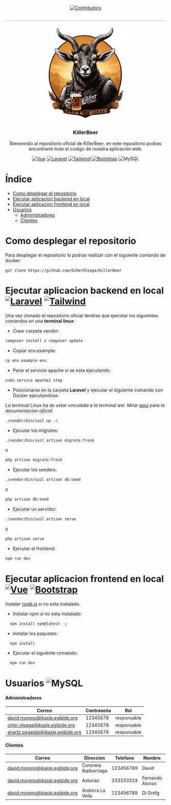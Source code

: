 <p align="center">
  <a href="https://github.com/OiherOleaga/killerBeer/graphs/contributors">
    <img src="https://img.shields.io/github/contributors/OiherOleaga/killerBeer.svg" alt="Contributors" />
  </a>
</p>
<p style="text-align: center; border-bottom: 2px solid lightgray;">&nbsp;</p>
<div align="center">
    <a href="https://github.com/OiherOleaga/killerBeer">
    <img src="laravel/public/img/Leonardo_Diffusion_XL_dibuja_un_logo_para_una_empresa_de_cerve_2__2_-ai-brush-removebg-2vzply9.png" alt="Logo" width="300" height="300">
  </a>

  <h3 align="center">KillerBeer</h3>

  <p align="center">Bienvenido al repositorio oficial de KillerBeer, en este repositorio podras encontrarte todo el codigo de nuestra aplicación web.</p>
</div>

<div align="center">

[![Vue][Vue.js]][Vue-url] [![Laravel][Laravel.com]][Laravel-url] [![Tailwind][Tailwind.com]][Tailwind-url] [![Bootstrap][Bootstrap.com]][Bootstrap-url] ![MySQL]

</div>


# Índice
* [Como desplegar el repositorio](#como-desplegar-el-repositorio)
* [Ejecutar aplicacion backend en local](#ejecutar-aplicacion-backend-en-local)
* [Ejecutar aplicacion frontend en local](#ejecutar-aplicacion-frontend-en-local)
* [Usuarios](#usuarios)
    * [Administradores](#administradores)
    * [Clientes](#clientes)

# Como desplegar el repositorio

Para desplegar el repositorio lo podras realizar con el siguiente comando de docker:
```
git clone https://github.com/OiherOleaga/KillerBeer
```

# Ejecutar aplicacion backend en local [![Laravel][Laravel.com]][Laravel-url] [![Tailwind][Tailwind.com]][Tailwind-url]
Una vez clonado el repositorio oficial tendras que ejecutar los siguientes comandos en una **terminal linux**:

* Crear carpeta vendor:
```sh
composer install o composer update
```
* Copiar env.example:
```sh
cp env.example env.
```
* Parar el servicio apache si se esta ejecutando:
```sh
sudo service apache2 stop
```
* Posicionarse en la carpeta **Laravel** y ejecutar el siguiente comando con Docker ejecutandose:

_La terminal Linux ha de estar vinculada a la terminal wsl. Mirar [aqui](https://docs.docker.com/desktop/wsl/) para la documentacion oficial._
```sh
./vendor/bin/sail up -d
```
* Ejecutar los migrates:
``` sh
./vendor/bin/sail artisan migrate:fresh
```
o
``` sh
php artisan migrate:fresh
```
* Ejecutar los seeders:
``` sh
./vendor/bin/sail artisan db:seed
```
o
``` sh
php artisan db:seed
```
* Ejecutar un servidor:
``` sh
./vendor/bin/sail artisan serve
```
o
``` sh
php artisan serve
```
* Ejecutar el frontend:
``` sh
npm run dev
```
# Ejecutar aplicacion frontend en local [![Vue][Vue.js]][Vue-url] [![Bootstrap][Bootstrap.com]][Bootstrap-url]

Instalar [node.js](https://nodejs.org/en) si no esta instalado.

* Instalar npm si no esta instalado:
``` sh
  npm install npm@latest -g
```

* Instalar los paquetes:
``` sh
  npm install
```

* Ejecutar el siguiente comando:
``` sh
  npm run dev
```

# Usuarios ![MySQL]

#### Administradores
| Correo  | Contraseña | Rol |
| ------------- | ------------- | ------------- |
| david.moreno@ikasle.egibide.org | 12345678  | responsable  |
| oiher.oleaga@ikasle.egibide.org  | 12345678  | responsable  |
| anartz.pagaldai@ikasle.egibide.org  | 12345678  | responsable  |

#### Clientes
| Correo  | Direccion | Telefono |Nombre | Codigo | Estado |
| ------------- | ------------- | ------------- | ------------- |------------- |------------- |
| david.moreno@ikasle.egibide.org | Coronela Ibaibarriaga | 123456789  | David  | 123456780  |Aceptado  |
| david.moreno@ikasle.egibide.org | Asturias | 333333333  | Fernando Alonso  | 123456789  | en cola  |
| david.moreno@ikasle.egibide.org | Andorra La Vella | 123456789  | Di Grefg  | 123456789  | en cola  |


<!-- MARKDOWN LINKS & IMAGES -->
<!-- https://www.markdownguide.org/basic-syntax/#reference-style-links -->
[contributors-shield]: https://img.shields.io/github/contributors/OiherOleaga/killerBeer

[contributors-url]: https://github.com/OiherOleaga/killerBeer/graphs/contributors
[forks-shield]: https://img.shields.io/github/forks/othneildrew/Best-README-Template.svg?style=for-the-badge
[forks-url]: https://github.com/othneildrew/Best-README-Template/network/members
[stars-shield]: https://img.shields.io/github/stars/othneildrew/Best-README-Template.svg?style=for-the-badge
[stars-url]: https://github.com/othneildrew/Best-README-Template/stargazers
[issues-shield]: https://img.shields.io/github/issues/othneildrew/Best-README-Template.svg?style=for-the-badge
[issues-url]: https://github.com/othneildrew/Best-README-Template/issues
[license-shield]: https://img.shields.io/github/license/othneildrew/Best-README-Template.svg?style=for-the-badge
[license-url]: https://github.com/othneildrew/Best-README-Template/blob/master/LICENSE.txt
[linkedin-shield]: https://img.shields.io/badge/-LinkedIn-black.svg?style=for-the-badge&logo=linkedin&colorB=555
[linkedin-url]: https://linkedin.com/in/othneildrew
[product-screenshot]: images/screenshot.png
[Next.js]: https://img.shields.io/badge/next.js-000000?style=for-the-badge&logo=nextdotjs&logoColor=white
[Next-url]: https://nextjs.org/
[React.js]: https://img.shields.io/badge/React-20232A?style=for-the-badge&logo=react&logoColor=61DAFB
[React-url]: https://reactjs.org/
[Vue.js]: https://img.shields.io/badge/Vue.js-35495E?style=for-the-badge&logo=vuedotjs&logoColor=4FC08D
[Vue-url]: https://vuejs.org/
[Angular.io]: https://img.shields.io/badge/Angular-DD0031?style=for-the-badge&logo=angular&logoColor=white
[Angular-url]: https://angular.io/
[Svelte.dev]: https://img.shields.io/badge/Svelte-4A4A55?style=for-the-badge&logo=svelte&logoColor=FF3E00
[Svelte-url]: https://svelte.dev/
[Laravel.com]: https://img.shields.io/badge/Laravel-FF2D20?style=for-the-badge&logo=laravel&logoColor=white
[Laravel-url]: https://laravel.com
[Bootstrap.com]: https://img.shields.io/badge/Bootstrap-563D7C?style=for-the-badge&logo=bootstrap&logoColor=white
[Bootstrap-url]: https://getbootstrap.com
[JQuery.com]: https://img.shields.io/badge/jQuery-0769AD?style=for-the-badge&logo=jquery&logoColor=white
[JQuery-url]: https://jquery.com 
[Tailwind.com]: https://img.shields.io/badge/tailwindcss-%2338B2AC.svg?style=for-the-badge&logo=tailwind-css&logoColor=white
[Tailwind-url]: https://tailwindcss.com/
[MySQL]: https://img.shields.io/badge/mysql-%2300f.svg?style=for-the-badge&logo=mysql&logoColor=white
